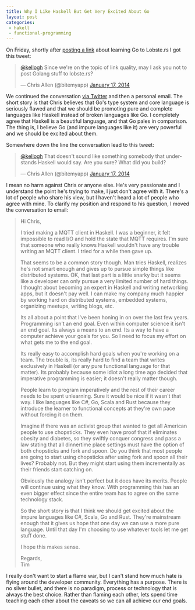 ```yaml
---
title: Why I Like Haskell But Get Very Excited About Go
layout: post
categories:
 - hakell
 - functional-programming
---
```


On Friday, shortly after [posting a link][1] about learning Go to Lobste.rs I got this tweet:

<blockquote class="twitter-tweet" lang="en"><p><a href="https://twitter.com/kellogh">@kellogh</a> Since we&#39;re on the topic of link quality, may I ask you not to post Golang stuff to lobste.rs?</p>&mdash; Chris Allen (@bitemyapp) <a href="https://twitter.com/bitemyapp/statuses/424289998167212032">January 17, 2014</a></blockquote>
<script async="true" src="//platform.twitter.com/widgets.js" charset="utf-8"> </script>

We continued the conversation [via Twitter][2] and then a personal email. The short story is that Chris believes that Go's type system and core language is seriously flawed and that we should be promoting pure and complete languages like Haskell instead of broken languages like Go. I completely agree that Haskell is a beautiful language, and that Go pales in comparison. The thing is, I believe Go (and impure languages like it) are very powerful and we should be excited about them.

Somewhere down the line the conversation lead to this tweet:

<blockquote class="twitter-tweet" lang="en"><p><a href="https://twitter.com/kellogh">@kellogh</a> That doesn&#39;t sound like something somebody that understands Haskell would say. Are you sure? What did you build?</p>&mdash; Chris Allen (@bitemyapp) <a href="https://twitter.com/bitemyapp/statuses/424291827508727809">January 17, 2014</a></blockquote>
<script async="true" src="//platform.twitter.com/widgets.js" charset="utf-8"> </script>

I mean no harm against Chris or anyone else. He's very passionate and I understand the point he's trying to make, I just don't agree with it. There's a lot of people who share his view, but I haven't heard a lot of people who agree with mine. To clarify my position and respond to his question, I moved the conversation to email:

> Hi Chris,
>
> I tried making a MQTT client in Haskell. I was a beginner, it felt impossible to read I/O and hold the state that MQTT requires. I'm sure that someone who really knows Haskell wouldn't have any trouble writing an MQTT client. I tried for a while then gave up.
>
>That seems to be a common story though. Man tries Haskell, realizes he's not smart enough and gives up to pursue simple things like distributed systems. OK, that last part is a little snarky but it seems like a developer can only pursue a very limited number of hard things. I thought about becoming an expert in Haskell and writing networking apps, but it doesn't pay well. I can make my company much happier by working hard on distributed systems, embedded systems, organizing meetups, writing blogs, etc.
>
> Its all about a point that I've been honing in on over the last few years. Programming isn't an end goal. Even within computer science it isn't an end goal. Its always a means to an end. Its a way to have a computer achieve your goals for you. So I need to focus my effort on what gets me to the end goal.
>
> Its really easy to accomplish hard goals when you're working on a team. The trouble is, its really hard to find a team that writes exclusively in Haskell (or any pure functional language for that matter). Its probably because some idiot a long time ago decided that imperative programming is easier; it doesn't really matter though.
>
> People learn to program imperatively and the rest of their career needs to be spent unlearning. Sure it would be nice if it wasn't that way. I like languages like C#, Go, Scala and Rust because they introduce the learner to functional concepts at they're own pace without forcing it on them.
>
> Imagine if there was an activist group that wanted to get all American people to use chopsticks. They even have proof that if eliminates obesity and diabetes, so they swiftly conquer congress and pass a law stating that all dinnertime place settings must have the option of both chopsticks and fork and spoon. Do you think that most people are going to start using chopsticks after using fork and spoon all their lives? Probably not. But they might start using them incrementally as their friends start catching on.
>
> Obviously the analogy isn't perfect but it does have its merits. People will continue using what they know. With programming this has an even bigger effect since the entire team has to agree on the same technology stack.
>
> So the short story is that I think we should get excited about the impure languages like C#, Scala, Go and Rust. They're mainstream enough that it gives us hope that one day we can use a more pure language. Until that day I'm choosing to use whatever tools let me get stuff done.
>
> I hope this makes sense.
>
> Regards, <br/>
> Tim

I really don't want to start a flame war, but I can't stand how much hate is flying around the developer community. Everything has a purpose. There is no silver bullet, and there is no paradigm, process or technology that is always the best choice. Rather than flaming each other, lets spend time teaching each other about the caveats so we can all achieve our end goals.

 [1]: https://lobste.rs/s/qt8zcq/go_by_example
 [2]: https://twitter.com/bitemyapp/statuses/424289998167212032
